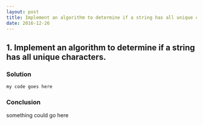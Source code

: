 ```yaml
---
layout: post
title: Implement an algorithm to determine if a string has all unique characters
date: 2016-12-26
---
```


## 1. Implement an algorithm to determine if a string has all unique characters.

### Solution

```markdown
my code goes here
```

### Conclusion
something could go here

